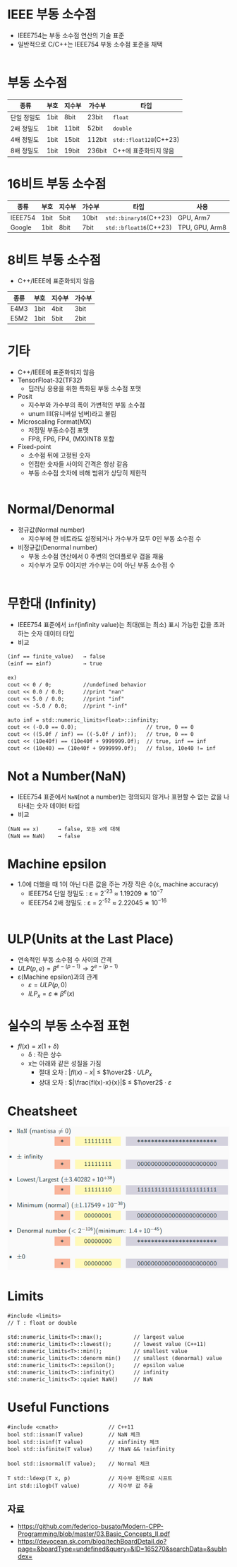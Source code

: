 # IEEE 부동 소수점
- IEEE754는 부동 소수점 연산의 기술 표준
- 일반적으로 C/C++는 IEEE754 부동 소수점 표준을 채택
<br></br>
# 부동 소수점
|종류|부호|지수부|가수부|타입|
|---|---|---|---|---|
|단일 정밀도|1bit|8bit|23bit|`float`|
|2배 정밀도|1bit|11bit|52bit|`double`|
|4배 정밀도|1bit|15bit|112bit|`std::float128`(C++23)|
|8배 정밀도|1bit|19bit|236bit|C++에 표준화되지 않음|
# 16비트 부동 소수점
|종류|부호|지수부|가수부|타입|사용|
|---|---|---|---|---|---|
|IEEE754|1bit|5bit|10bit|`std::binary16`(C++23)|GPU, Arm7|
|Google|1bit|8bit|7bit|`std::bfloat16`(C++23)|TPU, GPU, Arm8|
# 8비트 부동 소수점
- C++/IEEE에 표준화되지 않음

|종류|부호|지수부|가수부|
|---|---|---|---|
|E4M3|1bit|4bit|3bit|
|E5M2|1bit|5bit|2bit|
# 기타
- C++/IEEE에 표준화되지 않음
- TensorFloat-32(TF32)
    - 딥러닝 응용을 위한 특화된 부동 소수점 포맷
- Posit
    - 지수부와 가수부의 폭이 가변적인 부동 소수점
    - unum III(유니버설 넘버)라고 불림
- Microscaling Format(MX)
    - 저정밀 부동소수점 포맷
    -  FP8, FP6, FP4, (MX)INT8 포함
- Fixed-point
    - 소수점 뒤에 고정된 숫자
    - 인접한 숫자들 사이의 간격은 항상 같음
    - 부동 소수점 숫자에 비해 범위가 상당히 제한적
<br></br>
# Normal/Denormal
- 정규값(Normal number)
    - 지수부에 한 비트라도 설정되거나 가수부가 모두 0인 부동 소수점 수
- 비정규값(Denormal number)
    - 부동 소수점 연산에서 0 주변의 언더플로우 갭을 채움
    - 지수부가 모두 0이지만 가수부는 0이 아닌 부동 소수점 수
<br></br>
# 무한대 (Infinity)
- IEEE754 표준에서 `inf`(infinity value)는 최대(또는 최소) 표시 가능한 값을 초과하는 숫자 데이터 타입
- 비교
```
(inf == finite_value)   → false
(±inf == ±inf)          → true

ex)
cout << 0 / 0;          //undefined behavior
cout << 0.0 / 0.0;      //print "nan"
cout << 5.0 / 0.0;      //print "inf"
cout << -5.0 / 0.0;     //print "-inf"

auto inf = std::numeric_limits<float>::infinity;
cout << (-0.0 == 0.0);                      // true, 0 == 0
cout << ((5.0f / inf) == ((-5.0f / inf));   // true, 0 == 0
cout << (10e40f) == (10e40f + 9999999.0f);  // true, inf == inf
cout << (10e40) == (10e40f + 9999999.0f);   // false, 10e40 != inf
```
# Not a Number(NaN)
- IEEE754 표준에서 `NaN`(not a number)는 정의되지 않거나 표현할 수 없는 값을 나타내는 숫자 데이터 타입
- 비교
```
(NaN == x)      → false, 모든 x에 대해
(NaN == NaN)    → false
```
# Machine epsilon
- 1.0에 더했을 때 1이 아닌 다른 값을 주는 가장 작은 수(ε, machine accuracy)
    - IEEE754 단일 정밀도 : ε = 2<sup>-23</sup> ≈ 1.19209 ∗ 10<sup>−7</sup>
    - IEEE754 2배 정밀도 : ε = 2<sup>-52</sup> ≈ 2.22045 ∗ 10<sup>−16</sup>
<br></br>
# ULP(Units at the Last Place)
- 연속적인 부동 소수점 수 사이의 간격
- $ULP(p,e)=β^{e−(p−1)} → 2^{e−(p−1)}$
- ε(Machine epsilon)과의 관계
    - $ε=ULP(p,0)$
    - $ILP_x=ε∗β^e(x)$
# 실수의 부동 소수점 표현
- $fl(x)=x(1 + δ)$
    - δ : 작은 상수
    - x는 아래와 같은 성질을 가짐
        - 절대 오차 : $|fl(x) − x|$ $≤$ $1\over2$ · $ULP_x$
        - 상대 오차 : $|\frac{fl(x)-x}{x}|$ $≤$ $1\over2$ · $ε$
# Cheatsheet
![Cheatsheet](Images/Cheatsheet.png)
# Limits
```
#include <limits>
// T : float or double

std::numeric_limits<T>::max();          // largest value
std::numeric_limits<T>::lowest();       // lowest value (C++11)
std::numeric_limits<T>::min();          // smallest value
std::numeric_limits<T>::denorm min()    // smallest (denormal) value
std::numeric_limits<T>::epsilon();      // epsilon value
std::numeric_limits<T>::infinity()      // infinity
std::numeric_limits<T>::quiet NaN()     // NaN
```
# Useful Functions
```
#include <cmath>                // C++11
bool std::isnan(T value)        // NaN 체크
bool std::isinf(T value)        // ±infinity 체크
bool std::isfinite(T value)     // !NaN && !±infinity

bool std::isnormal(T value);    // Normal 체크

T std::ldexp(T x, p)            // 지수부 왼쪽으로 시프트
int std::ilogb(T value)         // 지수부 값 추출
```
## 자료
- https://github.com/federico-busato/Modern-CPP-Programming/blob/master/03.Basic_Concepts_II.pdf
- https://devocean.sk.com/blog/techBoardDetail.do?page=&boardType=undefined&query=&ID=165270&searchData=&subIndex=

